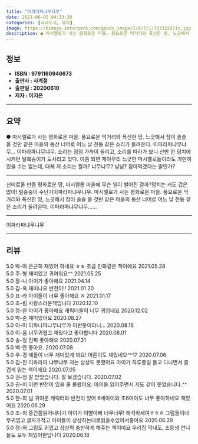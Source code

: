 ```yaml
---
title: "이파라파냐무냐무"
date: 2021-06-05 04:13:20
categories: [국내도서, 유아]
image: https://bimage.interpark.com/goods_image/2/8/7/1/333322871s.jpg
description: ● 마시멜로가 사는 평화로운 마을. 풍요로운 먹거리와 폭신한 땅, 느긋해서 잠이 솔솔 올 것만 같은 마을의 동산 너머로 어느 날 천둥 같은 소리가 들려온다. 이파라파냐무냐무... 이파라파냐무냐무. 소리는 점점 가까이 들리고, 소리를 따라가 보니 산만 한 덩치에 시커먼 털북숭이가 도사리
---
```


## **정보**

- **ISBN : 9791160946673**
- **출판사 : 사계절**
- **출판일 : 20200610**
- **저자 : 이지은**

------



## **요약**

●  마시멜로가 사는 평화로운 마을. 풍요로운 먹거리와 폭신한 땅, 느긋해서 잠이 솔솔 올 것만 같은 마을의 동산 너머로 어느 날 천둥 같은 소리가 들려온다. 이파라파냐무냐무... 이파라파냐무냐무. 소리는 점점 가까이 들리고, 소리를 따라가 보니 산만 한 덩치에 시커먼 털북숭이가 도사리고 있다. 이쯤 되면 제아무리 느긋한 마시멜로들이라도 가만히 있을 수는 없는데, 대체 저 소리는 뭘까? 냐무냐무? 냠냠? 잡아먹겠다는 말인가?

------

신비로울 만큼 평화로운 땅, 마시멜롱 마을에 무슨 일이 벌어진 걸까?덩치는 커도 겁은 많아! 털숭숭이 수난기이파라파냐무냐무. 마시멜로가 사는 평화로운 마을. 풍요로운 먹거리와 폭신한 땅, 느긋해서 잠이 솔솔 올 것만 같은 마을의 동산 너머로 어느 날 천둥 같은 소리가 들려온다. 이파라파냐무냐무...... 

------


이파라파냐무냐무 

------


## **리뷰** 

5.0 박-아 은근히 재밌어 하네요 ㅎㅎ 조금 만화같은 책이에요  2021.05.28 <br/>5.0 주-형 재미있고 귀여워요^^ 2021.05.25 <br/>5.0 장-니 아이가 좋아해요 2021.04.14 <br/>5.0 김-옥 재미나요 반전이!! 2021.01.20 <br/>5.0 표-라 아이들이 너무 좋아해요 ㅎ 2021.01.17 <br/>5.0 조-림 사랑스러운책입니다 2020.12.10 <br/>5.0 정-완 아이가 좋아해요
캐릭터들이 너무 귀엽네요 2020.12.02 <br/>5.0 박-준 재미있어요 2020.08.27 <br/>5.0 이-미 이파나파냐무냐무가 이런뜻이라니... 2020.08.16 <br/>5.0 이-움 너무귀엽고 재밌다고 좋아합니다 2020.08.01 <br/>5.0 송-정 진짜 좋아해요 2020.07.31 <br/>5.0 백-란 좋아요. 2020.07.08 <br/>5.0 우-경 애들이 너무 재미있게 봐요! 어른이도 재밌네요^^♡ 2020.07.06 <br/>5.0 김-진 이파라파 냐무냐무 저는 상상도 못했어요 아이가 하루종일 들고 다니면서 즐겁게 읽는 책이에요  2020.07.05 <br/>5.0 권-정 잘 받았습니다. 잘 보겠습니다.  2020.07.02 <br/>5.0 권-미 이런 반전이 있을 줄 몰랐어요.
아이들 읽어주면서 저도 같이 웃었습니다.^^ 2020.07.01 <br/>5.0 한-희 넘 귀여운 캐릭터와 반전이 있어 6세아이와 초6여아도 너무 좋아하네요 재밌어요 2020.06.29 <br/>5.0 조-희 중간쯤읽어내다가 아이가 이빨아빠 너무너무! 
해석하세여ㅎㅎㅎ
그림들이너무귀엽고 글자가적고 아이들이 상상하는대로읽을수있어서좋아요 2020.06.29 <br/>5.0 정-화 그림도 귀엽고 상상력 충만하게 해주는 책이예요 우리집 막내도, 초등생 언니들도 모두 재밌어한답니다 2020.06.18 <br/>